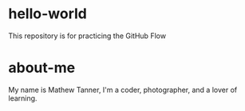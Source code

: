 # hello-world
This repository is for practicing the GitHub Flow

# about-me
My name is Mathew Tanner, I'm a coder, photographer, and a lover of learning.
